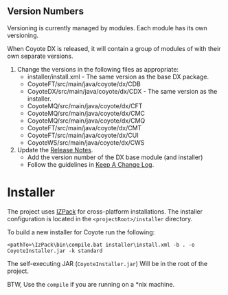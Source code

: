 ## Version Numbers

Versioning is currently managed by modules. Each module has its own versioning.

When Coyote DX is released, it will contain a group of modules of with their own separate versions.

1. Change the versions in the following files as appropriate:
   * installer/install.xml - The same version as the base DX package.
   * CoyoteFT/src/main/java/coyote/dx/CDB
   * CoyoteDX/src/main/java/coyote/dx/CDX - The same version as the installer.
   * CoyoteMQ/src/main/java/coyote/dx/CFT
   * CoyoteMQ/src/main/java/coyote/dx/CMC
   * CoyoteMQ/src/main/java/coyote/dx/CMQ
   * CoyoteFT/src/main/java/coyote/dx/CMT
   * CoyoteFT/src/main/java/coyote/dx/CUI
   * CoyoteWS/src/main/java/coyote/dx/CWS
2. Update the [Release Notes](ReleaseNotes.md).
   * Add the version number of the DX base module (and installer)
   * Follow the guidelines in [Keep A Change Log](https://keepachangelog.com/en/1.0.0/).


# Installer

The project uses [IZPack](http://izpack.org/) for cross-platform installations. The installer configuration is located in the `<projectRoot>/installer` directory.

To build a new installer for Coyote run the following:

    <pathTo>\IzPack\bin\compile.bat installer\install.xml -b . -o CoyoteInstaller.jar -k standard

The self-executing JAR (`CoyoteInstaller.jar`) Will be in the root of the project.

BTW, Use the `compile` if you are running on a *nix machine.
